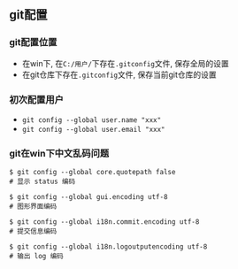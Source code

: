 ## git配置

### git配置位置

- 在win下, 在```C:/用户/```下存在```.gitconfig```文件, 保存全局的设置
- 在git仓库下存在```.gitconfig```文件, 保存当前git仓库的设置
### 初次配置用户

- ```git config --global user.name "xxx"```
- ```git config --global user.email "xxx"```

### git在win下中文乱码问题

```
$ git config --global core.quotepath false  		
# 显示 status 编码

$ git config --global gui.encoding utf-8			
# 图形界面编码

$ git config --global i18n.commit.encoding utf-8	
# 提交信息编码

$ git config --global i18n.logoutputencoding utf-8	
# 输出 log 编码
```
